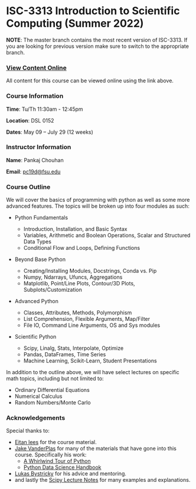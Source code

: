 # ISC-3313 Introduction to Scientific Computing (Summer 2022)

__NOTE__: The master branch contains the most recent version of ISC-3313. 
If you are looking for previous version make sure to switch to the appropriate branch.


### [View Content Online](http://nbviewer.jupyter.org/github/eitanlees/ISC-3313/tree/master/)

All content for this course can be viewed online using the link above.

### Course Information

**Time**: Tu/Th 11:30am - 12:45pm

**Location**: DSL 0152

**Dates**: May 09 – July 29 (12 weeks)

### Instructor Information

**Name**: Pankaj Chouhan

**Email**: pc19d@fsu.edu


### Course Outline
We will cover the basics of programming with python as well as some more advanced features. The
topics will be broken up into four modules as such:

- Python Fundamentals
    * Introduction, Installation, and Basic Syntax
    * Variables, Arithmetic and Boolean Operations, Scalar and Structured Data Types
    * Conditional Flow and Loops, Defining Functions

- Beyond Base Python
    * Creating/Installing Modules, Docstrings, Conda vs. Pip
    * Numpy, Ndarrays, Ufuncs, Aggregations
    * Matplotlib, Point/Line Plots,  Contour/3D Plots, Subplots/Customization

- Advanced Python
    * Classes, Attributes, Methods, Polymorphism
    * List Comprehension, Flexible Arguments, Map/Filter
    * File IO, Command Line Arguments, OS and Sys modules

- Scientific Python
    * Scipy, Linalg, Stats, Interpolate, Optimize 
    * Pandas, DataFrames, Time Series 
    * Machine Learning, Scikit-Learn, Student Presentations

In addition to the outline above, we will have select lectures on specific math topics, including but not limited to:

- Ordinary Differential Equations
- Numerical Calculus
- Random Numbers/Monte Carlo


### Acknowledgements

Special thanks to:
- [Eitan lees](https://github.com/eitanlees) for the course material.
- [Jake VanderPlas](https://jakevdp.github.io/) for many of the materials that have gone into this course. 
    Specifically his work:
    - [A Whirlwind Tour of Python](https://jakevdp.github.io/WhirlwindTourOfPython/)
    - [Python Data Science Handbook](https://jakevdp.github.io/PythonDataScienceHandbook/)
- [Lukas Bystricky](http://people.sc.fsu.edu/~lb13f/) for his advice and mentoring.
- and lastly the [Scipy Lecture Notes](http://www.scipy-lectures.org/index.html) for many examples and explanations.
